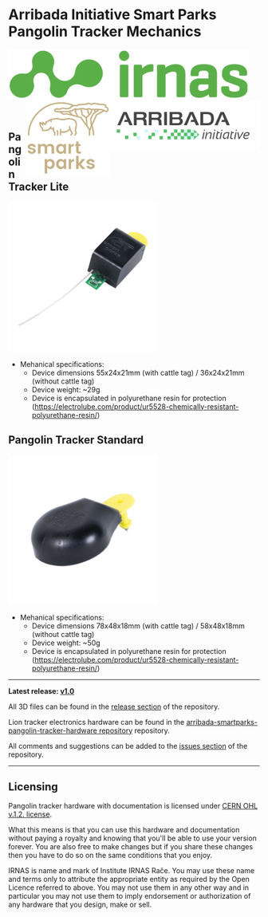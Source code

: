 # Arribada Initiative Smart Parks Pangolin Tracker Mechanics
<img src="https://github.com/IRNAS/arribada-smartparks-pangolin-tracker-mechanics/blob/master/logo/irnas-logo.png" height="100"> <img src="https://github.com/IRNAS/arribada-smartparks-pangolin-tracker-mechanics/blob/master/logo/arribada-initative-logo.png" height="100" align="right"> <img src="https://github.com/IRNAS/arribada-smartparks-pangolin-tracker-mechanics/blob/master/logo/smartparks-logo.png" height="150" align="right">

<br>

## Pangolin Tracker Lite

<img src="https://github.com/IRNAS/arribada-smartparks-pangolin-tracker-mechanics/blob/master/pics/PangolinTrackerLite.jpg" height="300">

- Mehanical specifications:
  - Device dimensions 55x24x21mm (with cattle tag) / 36x24x21mm (without cattle tag)
  - Device weight: ~29g
  - Device is encapsulated in polyurethane resin for protection (https://electrolube.com/product/ur5528-chemically-resistant-polyurethane-resin/)

## Pangolin Tracker Standard

<img src="https://github.com/IRNAS/arribada-smartparks-pangolin-tracker-mechanics/blob/master/pics/PangolinTrackerStandard.jpg" height="300">

- Mehanical specifications:
  - Device dimensions 78x48x18mm (with cattle tag) / 58x48x18mm (without cattle tag)
  - Device weight: ~50g
  - Device is encapsulated in polyurethane resin for protection (https://electrolube.com/product/ur5528-chemically-resistant-polyurethane-resin/)

---

**Latest release: [v1.0](https://github.com/IRNAS/arribada-smartparks-pangolin-tracker-mechanics)**

All 3D files can be found in the [release section](https://github.com/IRNAS/arribada-smartparks-pangolin-tracker-mechanics/tree/master/files) of the repository.

Lion tracker electronics hardware can be found in the [arribada-smartparks-pangolin-tracker-hardware repository](https://github.com/IRNAS/arribada-smartparks-pangolin-tracker-hardware) repository.

All comments and suggestions can be added to the [issues section](https://github.com/IRNAS/arribada-smartparks-pangolin-tracker-mechanics/issues) of the repository.

---

## Licensing

Pangolin tracker hardware with documentation is licensed under [CERN OHL v.1.2. license](https://www.ohwr.org/licenses/cern-ohl/license_versions/v1.2).

What this means is that you can use this hardware and documentation without paying a royalty and knowing that you'll be able to use your version forever. You are also free to make changes but if you share these changes then you have to do so on the same conditions that you enjoy.

IRNAS is name and mark of Institute IRNAS Rače. You may use these name and terms only to attribute the appropriate entity as required by the Open Licence referred to above. You may not use them in any other way and in particular you may not use them to imply endorsement or authorization of any hardware that you design, make or sell.
